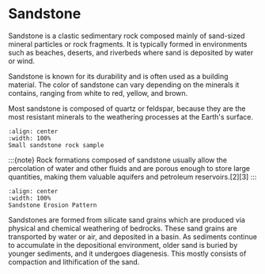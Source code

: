 # Sandstone

Sandstone is a clastic sedimentary rock composed mainly of sand-sized mineral particles or rock fragments. It is typically formed in environments such as beaches, deserts, and riverbeds where sand is deposited by water or wind. 

Sandstone is known for its durability and is often used as a building material. The color of sandstone can vary depending on the minerals it contains, ranging from white to red, yellow, and brown.

Most sandstone is composed of quartz or feldspar, because they are the most resistant minerals to the weathering processes at the Earth's surface. 

```{iframe} https://sketchfab.com/models/17f531044aaf408eb8aa6a85e6056b80/embed
:align: center
:width: 100%
Small sandstone rock sample
```

:::{note}
Rock formations composed of sandstone usually allow the percolation of water and other fluids and are porous enough to store large quantities, making them valuable aquifers and petroleum reservoirs.[2][3]
:::

```{iframe} https://sketchfab.com/models/c3de33d934174c4684e5813a22cf1b0f/embed
:align: center
:width: 100%
Sandstone Erosion Pattern
```

Sandstones are formed from silicate sand grains which are produced via physical and chemical weathering of bedrocks. These sand grains are transported by water or air, and deposited in a basin. As sediments continue to accumulate in the depositional environment, older sand is buried by younger sediments, and it undergoes diagenesis. This mostly consists of compaction and lithification of the sand. 
